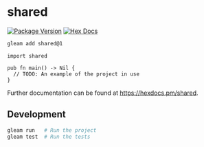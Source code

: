 # shared

[![Package Version](https://img.shields.io/hexpm/v/shared)](https://hex.pm/packages/shared)
[![Hex Docs](https://img.shields.io/badge/hex-docs-ffaff3)](https://hexdocs.pm/shared/)

```sh
gleam add shared@1
```
```gleam
import shared

pub fn main() -> Nil {
  // TODO: An example of the project in use
}
```

Further documentation can be found at <https://hexdocs.pm/shared>.

## Development

```sh
gleam run   # Run the project
gleam test  # Run the tests
```
